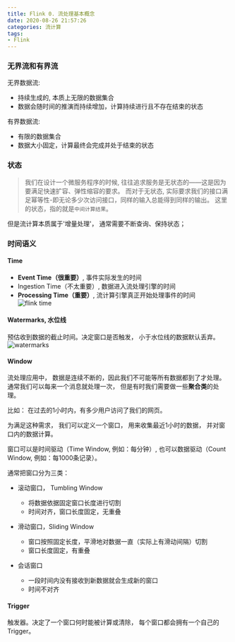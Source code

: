 ```yaml
---
title: Flink 0. 流处理基本概念
date: 2020-08-26 21:57:26
categories: 流计算
tags: 
- Flink
---
```


### 无界流和有界流

无界数据流:

* 持续生成的, 本质上无限的数据集合
* 数据会随时间的推演而持续增加，计算持续进行且不存在结束的状态

有界数据流:

* 有限的数据集合
* 数据大小固定，计算最终会完成并处于结束的状态

### 状态

> 我们在设计一个微服务程序的时候, 往往追求服务是无状态的——这是因为要满足快速扩容、弹性缩容的要求。
> 而对于无状态, 实际要求我们的接口满足幂等性-即无论多少次访问接口，同样的输入总能得到同样的输出。
> 这里的状态，指的就是`中间计算结果`。

但是流计算本质属于'增量处理'， 通常需要不断查询、保持状态；

### 时间语义

#### Time

* **Event Time（很重要）**, 事件实际发生的时间
* Ingestion Time（不太重要）, 数据进入流处理引擎的时间
* **Processing Time（重要）**, 流计算引擎真正开始处理事件的时间
![flink time](https://tva1.sinaimg.cn/large/007S8ZIlly1gj59zbvdtaj30k00b93za.jpg)

#### Watermarks, 水位线

预估收到数据的截止时间。决定窗口是否触发， 小于水位线的数据默认丢弃。
![watermarks](https://tva1.sinaimg.cn/large/007S8ZIlly1gj5aj8c7erj30k00b9t9c.jpg)

#### Window

流处理应用中， 数据是连续不断的，因此我们不可能等所有数据都到了才处理。通常我们可以每来一个消息就处理一次， 但是有时我们需要做一些**聚合类**的处理。

比如： 在过去的1小时内，有多少用户访问了我们的网页。

为满足这种需求， 我们可以定义一个窗口， 用来收集最近1小时的数据， 并对窗口内的数据计算。

窗口可以是时间驱动（Time Window, 例如：每分钟）, 也可以数据驱动（Count Window, 例如：每1000条记录）。

通常把窗口分为三类：

* 滚动窗口， Tumbling Window

  * 将数据依据固定窗口长度进行切割
  * 时间对齐，窗口长度固定，无重叠

* 滑动窗口，Sliding Window
  * 窗口按照固定长度，平滑地对数据一直（实际上有滑动间隔）切割
  * 窗口长度固定，有重叠
* 会话窗口
  * 一段时间内没有接收到新数据就会生成新的窗口
  * 时间不对齐

#### Trigger

触发器。决定了一个窗口何时能被计算或清除， 每个窗口都会拥有一个自己的Trigger。

<!-- ### 延迟和吞吐量 -->
